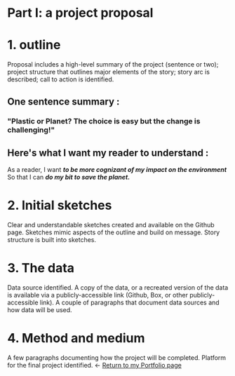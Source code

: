 # Part I: a project proposal


# 1. outline
Proposal includes a high-level summary of the project (sentence or two); project structure that outlines major elements of the story; story arc is described; call to action is identified.

## One sentence summary :

### "Plastic or Planet? The choice is easy but the change is challenging!"

## Here's what I want my reader to understand :

As a reader, I want ***to be more cognizant of my impact on the environment*** So that I can ***do my bit to save the planet.***

# 2. Initial sketches
Clear and understandable sketches created and available on the Github page. Sketches mimic aspects of the outline and build on message. Story structure is built into sketches.
# 3. The data
Data source identified. A copy of the data, or a recreated version of the data is available via a publicly-accessible link (Github, Box, or other publicly-accessible link). A couple of paragraphs that document data sources and how data will be used.
# 4. Method and medium
A few paragraphs documenting how the project will be completed. Platform for the final project identified.
<- [Return to my Portfolio page](/README.md)
